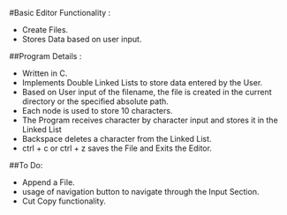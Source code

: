 #Basic Editor Functionality :
  * Create Files.
  * Stores Data based on user input.

##Program Details :
  * Written in C.
  * Implements Double Linked Lists to store data entered by the User.
  * Based on User input of the filename, the file is created in the current directory or the specified absolute path.
  * Each node is used to store 10 characters.
  * The Program receives character by character input and stores it in the Linked List
  * Backspace deletes a character from the Linked List.
  * ctrl + c or ctrl + z saves the File and Exits the Editor.

##To Do:
  * Append a File.
  * usage of navigation button to navigate through the Input Section.
  * Cut Copy functionality.
